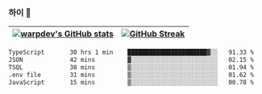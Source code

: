 
### 하이 👋
[![warpdev's GitHub stats](https://github-readme-stats.vercel.app/api?username=warpdev&show_icons=true&theme=vue-dark)](#) |[![GitHub Streak](https://github-readme-streak-stats.herokuapp.com/?user=warpdev&theme=dark)](#)
--- | --- |
<!--START_SECTION:waka-->

```txt
TypeScript       30 hrs 1 min    ██████████████████████▓░░   91.33 %
JSON             42 mins         ▓░░░░░░░░░░░░░░░░░░░░░░░░   02.15 %
TSQL             38 mins         ▒░░░░░░░░░░░░░░░░░░░░░░░░   01.94 %
.env file        31 mins         ▒░░░░░░░░░░░░░░░░░░░░░░░░   01.62 %
JavaScript       15 mins         ▒░░░░░░░░░░░░░░░░░░░░░░░░   00.78 %
```

<!--END_SECTION:waka-->

<!--
**warpdev/warpdev** is a ✨ _special_ ✨ repository because its `README.md` (this file) appears on your GitHub profile.

Here are some ideas to get you started:

- 🔭 I’m currently working on ...
- 🌱 I’m currently learning ...
- 👯 I’m looking to collaborate on ...
- 🤔 I’m looking for help with ...
- 💬 Ask me about ...
- 📫 How to reach me: ...
- 😄 Pronouns: ...
- ⚡ Fun fact: ...
-->
